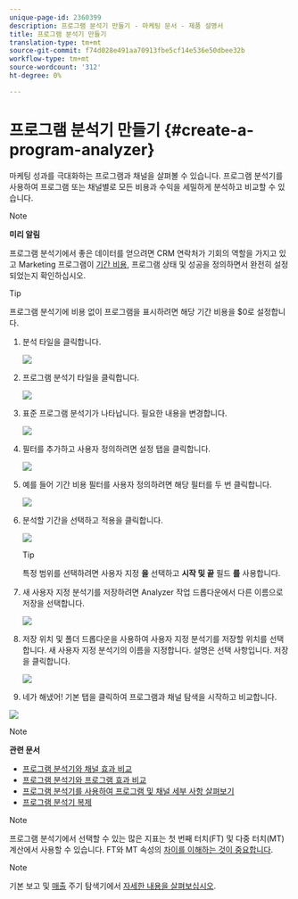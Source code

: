```yaml
---
unique-page-id: 2360399
description: 프로그램 분석기 만들기 - 마케팅 문서 - 제품 설명서
title: 프로그램 분석기 만들기
translation-type: tm+mt
source-git-commit: f74d028e491aa70913fbe5cf14e536e50dbee32b
workflow-type: tm+mt
source-wordcount: '312'
ht-degree: 0%

---
```



# 프로그램 분석기 만들기 {#create-a-program-analyzer}

마케팅 성과를 극대화하는 프로그램과 채널을 살펴볼 수 있습니다. 프로그램 분석기를 사용하여 프로그램 또는 채널별로 모든 비용과 수익을 세밀하게 분석하고 비교할 수 있습니다.

>[!NOTE]
>
>**미리 알림**
>
>프로그램 분석기에서 좋은 데이터를 얻으려면 CRM 연락처가 기회의 역할을 가지고 있고 Marketing 프로그램이 [기간 비용](/help/marketo/product-docs/reporting/revenue-cycle-analytics/revenue-tools/define-period-costs.md), 프로그램 상태 및 성공을 정의하면서 완전히 설정되었는지 확인하십시오.

>[!TIP]
>
>프로그램 분석기에 비용 없이 프로그램을 표시하려면 해당 기간 비용을 [](/help/marketo/product-docs/reporting/revenue-cycle-analytics/revenue-tools/define-period-costs.md) $0로 설정합니다.

1. 분석 타일을 클릭합니다.

   ![](assets/image2014-9-17-13-3a7-3a1.png)

1. 프로그램 분석기 타일을 클릭합니다.

   ![](assets/program-analyzer-icon-hand.png)

1. 표준 프로그램 분석기가 나타납니다. 필요한 내용을 변경합니다.

   ![](assets/image2016-10-31-15-3a3-3a9.png)

1. 필터를 추가하고 사용자 정의하려면 설정 탭을 클릭합니다.

   ![](assets/image2016-10-31-15-3a25-3a57.png)

1. 예를 들어 기간 비용 필터를 사용자 정의하려면 해당 필터를 두 번 클릭합니다.

   ![](assets/image2016-10-31-15-3a33-3a2.png)

1. 분석할 기간을 선택하고 적용을 클릭합니다.

   ![](assets/image2016-10-31-15-3a30-3a32.png)

   >[!TIP]
   >
   >특정 범위를 선택하려면 사용자 지정 **을** 선택하고 **시작 및 끝** 필드 **를** 사용합니다.

1. 새 사용자 지정 분석기를 저장하려면 Analyzer 작업 드롭다운에서 다른 이름으로 저장을 선택합니다.

   ![](assets/image2016-10-31-15-3a5-3a8.png)

1. 저장 위치 및 폴더 드롭다운을 사용하여 사용자 지정 분석기를 저장할 위치를 선택합니다. 새 사용자 지정 분석기의 이름을 지정합니다. 설명은 선택 사항입니다. 저장을 클릭합니다.

   ![](assets/image2016-10-31-15-3a7-3a19.png)

1. 네가 해냈어! 기본 탭을 클릭하여 프로그램과 채널 탐색을 시작하고 비교합니다.

![](assets/november-custom-report.png)

>[!NOTE]
>
>**관련 문서**
>
>* [프로그램 분석기와 채널 효과 비교](compare-channel-effectiveness-with-the-program-analyzer.md)
>* [프로그램 분석기와 프로그램 효과 비교](compare-program-effectiveness-with-the-program-analyzer.md)
>* [프로그램 분석기를 사용하여 프로그램 및 채널 세부 사항 살펴보기](explore-program-and-channel-details-with-the-program-analyzer.md)
>* [프로그램 분석기 복제](clone-a-program-analyzer.md)


>[!NOTE]
>
>프로그램 분석기에서 선택할 수 있는 많은 지표는 첫 번째 터치(FT) 및 다중 터치(MT) 계산에서 사용할 수 있습니다. FT와 MT 속성의 [차이를 이해하는 것이 중요합니다](/help/marketo/product-docs/reporting/revenue-cycle-analytics/revenue-tools/attribution/understanding-attribution.md).

>[!NOTE]
>
>기본 보고 및 [매출](http://docs.marketo.com/display/docs/basic+reporting) 주기 탐색기에서 [자세한 내용을 살펴보십시오](http://docs.marketo.com/display/docs/revenue+cycle+analytics).
